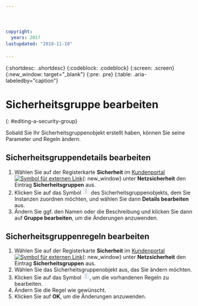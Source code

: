 ```yaml
---



copyright:
  years: 2017
lastupdated: "2018-11-10"

---
```


{:shortdesc: .shortdesc}
{:codeblock: .codeblock}
{:screen: .screen}
{:new_window: target="_blank"}
{:pre: .pre}
{:table: .aria-labeledby="caption"}

# Sicherheitsgruppe bearbeiten
{: #editing-a-security-group}

Sobald Sie Ihr Sicherheitsgruppenobjekt erstellt haben, können Sie seine Parameter und Regeln ändern.

## Sicherheitsgruppendetails bearbeiten

1. Wählen Sie auf der Registerkarte **Sicherheit** im [Kundenportal ![Symbol für externen Link](../../icons/launch-glyph.svg "Symbol für externen Link")](https://control.softlayer.com/){: new_window} unter **Netzsicherheit** den Eintrag **Sicherheitsgruppen** aus.
2. Klicken Sie auf das Symbol ![Symbol 'Mehr'](./images/more_icon.jpg) des Sicherheitsgruppenobjekts, dem Sie Instanzen zuordnen möchten, und wählen Sie dann **Details bearbeiten** aus.
3.	Ändern Sie ggf. den Namen oder die Beschreibung und klicken Sie dann auf **Gruppe bearbeiten**, um die Änderungen anzuwenden.

## Sicherheitsgruppenregeln bearbeiten

1. Wählen Sie auf der Registerkarte **Sicherheit** im [Kundenportal ![Symbol für externen Link](../../icons/launch-glyph.svg "Symbol für externen Link")](https://control.softlayer.com/){: new_window} unter **Netzsicherheit** den Eintrag **Sicherheitsgruppen** aus.
2.	Wählen Sie das Sicherheitsgruppenobjekt aus, das Sie ändern möchten.
3.	Klicken Sie auf das Symbol ![Symbol 'Mehr'](./images/more_icon.jpg), um die vorhandenen Regeln zu bearbeiten.
4.	Ändern Sie die Regel wie gewünscht.
5. Klicken Sie auf **OK**, um die Änderungen anzuwenden.

